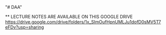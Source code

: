 "# DAA" 

** LECTURE NOTES ARE AVAILABLE ON THIS GOOGLE DRIVE 
https://drive.google.com/drive/folders/1x_SImOufHpnUMLJu1dofD0sMV5T7eFDv?usp=sharing